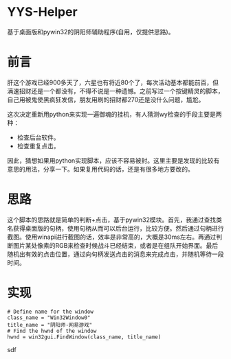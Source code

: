 # YYS-Helper
基于桌面版和pywin32的阴阳师辅助程序(自用，仅提供思路)。

# 前言
肝这个游戏已经900多天了，六星也有将近80个了，每次活动基本都能前百，但满速招财还是一个都没有，不得不说是一种遗憾。之前写过一个按键精灵的脚本，自己用被鬼使黑疯狂发信，朋友用刷的招财都270还是没什么问题，尴尬。

这次决定重新用python来实现一遍御魂的挂机，有人猜测wy检查的手段主要是两种：

* 检查后台软件。
* 检查重复点击。

因此，猜想如果用python实现脚本，应该不容易被封。这里主要是发现的比较有意思的用法，分享一下。如果复用代码的话，还是有很多地方要改的。

# 思路

这个脚本的思路就是简单的判断+点击，基于pywin32模块。首先，我通过查找类名获得桌面版的句柄，使用句柄从而可以后台运行，比较方便。然后通过句柄进行截图。使用winapi进行截图的话，效率是非常高的，大概是30ms左右。再通过判断图片某处像素的RGB来检查时候战斗已经结束，或者是在组队开始界面。最后随机出有效的点击位置，通过向句柄发送点击的消息来完成点击，并随机等待一段时间。

# 实现

```
# Define name for the window
class_name = "Win32Window0"
title_name = "阴阳师-网易游戏"
# Find the hwnd of the window
hwnd = win32gui.FindWindow(class_name, title_name)
```
sdf
